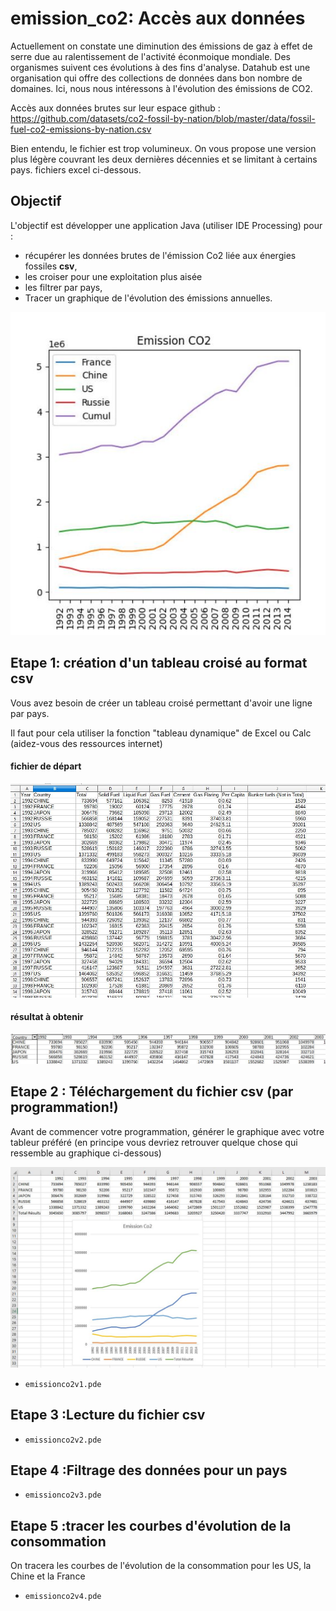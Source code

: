 # emission_co2: Accès aux données

Actuellement on constate une diminution des émissions de gaz à effet de serre due au ralentissement
de l'activité éconmoique mondiale. Des organismes suivent ces évolutions à des fins d'analyse.
Datahub est une organisation qui offre des collections de données dans bon nombre de domaines.
Ici, nous nous intéressons à l'évolution des émissions de CO2.

Accès aux données brutes sur leur espace github : 
https://github.com/datasets/co2-fossil-by-nation/blob/master/data/fossil-fuel-co2-emissions-by-nation.csv

Bien entendu, le fichier est trop volumineux. On vous propose une version plus légère couvrant les deux dernières décennies et se limitant à certains pays. fichiers excel ci-dessous.

## Objectif

L'objectif est développer une application Java (utiliser IDE Processing) pour :

* récupérer les données brutes de l'émission Co2 liée aux énergies fossiles **csv**,
* les croiser pour une exploitation plus aisée
* les filtrer par pays,
* Tracer un graphique de l'évolution des émissions annuelles.

![résultat attendu](courbe_cumul.jpg)

## Etape 1: création d'un tableau croisé au format csv

Vous avez besoin de créer un tableau croisé permettant d'avoir une ligne par pays.

Il faut pour cela utiliser la fonction "tableau dynamique" de Excel ou Calc (aidez-vous des ressources internet)

#### fichier de départ
![Format du site](donnees1.jpg)

#### résultat à obtenir
![Format à obtenir](donnees_croisess.jpg)


## Etape 2 : Téléchargement du fichier csv (par programmation!)
Avant de commencer votre programmation, générer le graphique avec votre tableur préféré (en principe vous devriez retrouver quelque chose qui ressemble au graphique ci-dessous)

![graphique tableur](courbe_tableur.jpg)

* `emissionco2v1.pde`

##  Etape 3 :Lecture du fichier csv

* `emissionco2v2.pde`

##  Etape 4 :Filtrage des données pour un pays

* `emissionco2v3.pde`

##  Etape 5 :tracer les courbes d'évolution de la consommation

On tracera les courbes de l'évolution de la consommation pour les US, la Chine et la France

* `emissionco2v4.pde`



